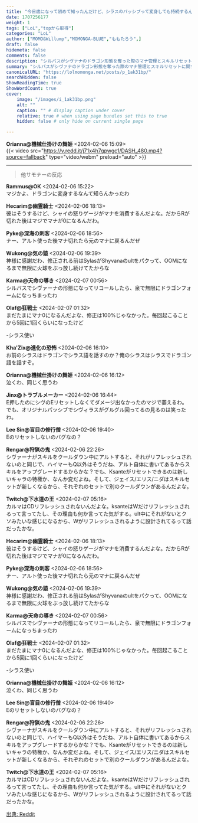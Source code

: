 ```yaml
---
title: "今日歳になって初めて知ったんだけど、シラスのパッシブって変身しても持続するんだな。"
date: 1707256177
weight: 1
tags: ["LoL","topから取得"]
categories: "LoL"
author: ["MOMO&Willump","MOMONGA-BLUE","ももたろう",]
draft: false
hidemeta: false 
comments: false
description: "シルバスがシヴァナのドラゴン形態を奪った際のマナ管理とスキルリセットに関するプレイヤーの体験談と疑問。"
summary: "シルバスがシヴァナのドラゴン形態を奪った際のマナ管理とスキルリセットに関するプレイヤーの体験談と疑問。"
canonicalURL: "https://lolmomonga.net/posts/p_1ak31bp/"
searchHidden: false
ShowReadingTime: true
ShowWordCount: true
cover:
    image: "/images/i_1ak31bp.png"
    alt: ""
    caption: "" # display caption under cover
    relative: true # when using page bundles set this to true
    hidden: false # only hide on current single page

---
```

**Orianna@機械仕掛けの舞姫** <2024-02-06 15:09>  
{{< video src="https://v.redd.it/j71x4h7gpwgc1/DASH_480.mp4?source=fallback" type="video/webm" preload="auto" >}}
  

---

> 他サモナーの反応  

**Rammus@OK** <2024-02-06 15:22>  
マジかよ、ドラゴンに変身するなんて知らんかったわ

**Hecarim@幽霊騎士** <2024-02-06 18:13>  
彼はそうするけど、シャイの怒りゲージがマナを消費するんだよな。だからRが切れた後はマジでマナが0になるんだわ。

**Pyke@深海の刺客** <2024-02-06 18:56>  
ナー、アルト使った後マナ切れたら元のマナに戻るんだぜ

**Wukong@気の猿** <2024-02-06 19:39>  
神様に感謝だわ、修正される前はSylasがShyvanaのultをパクって、OOMになるまで無限に火球をぶっ放し続けてたからな

**Karma@天命の導き** <2024-02-07 00:56>  
シルバスでシヴァーナの形態になってリコールしたら、泉で無限にドラゴンフォームになっちまったわ

**Olaf@狂戦士** <2024-02-07 01:32>  
まだたまにマナ0になるんだよな、修正は100%じゃなかった。毎回起こることから5回に1回くらいになったけど

-シラス使い

**Kha'Zix@進化の恐怖** <2024-02-06 16:10>  
お前のシラスはドラゴンでシラス語を話すのか？俺のシラスはシラスでドラゴン語を話すぞ。

**Orianna@機械仕掛けの舞姫** <2024-02-06 16:12>  
泣くわ、同じく思うわ

**Jinx@トラブルメーカー** <2024-02-06 16:44>  
E押したのにシヴのEリセットしなくてダメージ出なかったのマジで萎えるわ。でも、オリジナルパッシブでシヴィラスがグルグル回ってるの見るのは笑ったわ。

**Lee Sin@盲目の修行僧** <2024-02-06 19:40>  
Eのリセットしないのバグなの？

**Rengar@狩猟の鬼** <2024-02-06 22:26>  
シヴァーナがスキルをクールダウン中にアルトすると、それがリフレッシュされないのと同じで、ハイマーもQ以外はそうだね、アルト自体に書いてあるからスキルをアップグレードするからかな？でも、Ksanteがリセットできるのは新しいキャラの特権か、なんか変だよね。そして、ジェイス/エリス/ニダはスキルセットが新しくなるから、それぞれのセットで別のクールダウンがあるんだよな。

**Twitch@下水道の王** <2024-02-07 05:16>  
カルマはCDリフレッシュされないんだよな。ksanteはWだけリフレッシュされるって言ってたし、その理由も何か言ってた気がする。ult中にそれがないとクソみたいな感じになるから、Wがリフレッシュされるように設計されてるって話だったかな。

**Hecarim@幽霊騎士** <2024-02-06 18:13>  
彼はそうするけど、シャイの怒りゲージがマナを消費するんだよな。だからRが切れた後はマジでマナが0になるんだわ。

**Pyke@深海の刺客** <2024-02-06 18:56>  
ナー、アルト使った後マナ切れたら元のマナに戻るんだぜ

**Wukong@気の猿** <2024-02-06 19:39>  
神様に感謝だわ、修正される前はSylasがShyvanaのultをパクって、OOMになるまで無限に火球をぶっ放し続けてたからな

**Karma@天命の導き** <2024-02-07 00:56>  
シルバスでシヴァーナの形態になってリコールしたら、泉で無限にドラゴンフォームになっちまったわ

**Olaf@狂戦士** <2024-02-07 01:32>  
まだたまにマナ0になるんだよな、修正は100%じゃなかった。毎回起こることから5回に1回くらいになったけど

-シラス使い

**Orianna@機械仕掛けの舞姫** <2024-02-06 16:12>  
泣くわ、同じく思うわ

**Lee Sin@盲目の修行僧** <2024-02-06 19:40>  
Eのリセットしないのバグなの？

**Rengar@狩猟の鬼** <2024-02-06 22:26>  
シヴァーナがスキルをクールダウン中にアルトすると、それがリフレッシュされないのと同じで、ハイマーもQ以外はそうだね、アルト自体に書いてあるからスキルをアップグレードするからかな？でも、Ksanteがリセットできるのは新しいキャラの特権か、なんか変だよね。そして、ジェイス/エリス/ニダはスキルセットが新しくなるから、それぞれのセットで別のクールダウンがあるんだよな。

**Twitch@下水道の王** <2024-02-07 05:16>  
カルマはCDリフレッシュされないんだよな。ksanteはWだけリフレッシュされるって言ってたし、その理由も何か言ってた気がする。ult中にそれがないとクソみたいな感じになるから、Wがリフレッシュされるように設計されてるって話だったかな。




[出典: Reddit](https://www.reddit.com//r/leagueoflegends/comments/1ak31bp/today_years_old_when_i_found_out_sylas_passive/)
